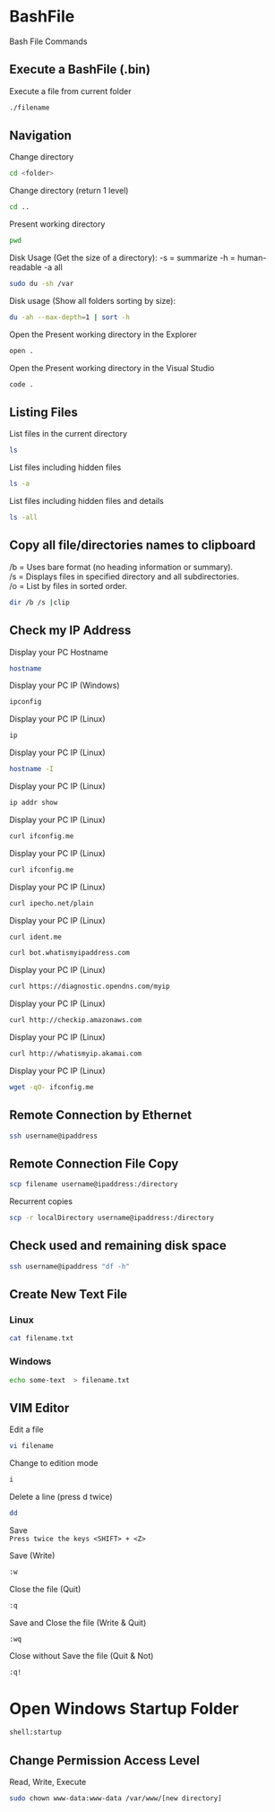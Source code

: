 # BashFile
Bash File Commands

## Execute a BashFile (.bin)
Execute a file from current folder  
```sh
./filename
```  

## Navigation
Change directory  
```sh
cd <folder>
```  
  
Change directory (return 1 level)  
```sh
cd ..
```  
  
Present working directory  
```sh
pwd
```

Disk Usage (Get the size of a directory):
-s = summarize
-h = human-readable
-a all
```sh
sudo du -sh /var
```

Disk usage (Show all folders sorting by size): 
```sh
du -ah --max-depth=1 | sort -h
```

Open the Present working directory in the Explorer  
```sh
open .
```  

Open the Present working directory in the Visual Studio  
```sh
code .
```  


## Listing Files
List files in the current directory  
```sh
ls
```  

List files including hidden files  
```sh
ls -a
```  

List files including hidden files and details  
```sh
ls -all
```  


## Copy all file/directories names to clipboard  
/b = Uses bare format (no heading information or summary).  
/s = Displays files in specified directory and all subdirectories.  
/o = List by files in sorted order.  
```sh
dir /b /s |clip
```  
  
  





## Check my IP Address
Display your PC Hostname  
```sh
hostname
```  

Display your PC IP (Windows)  
```sh
ipconfig
```  

Display your PC IP (Linux)  
```sh
ip
```  

Display your PC IP (Linux)  
```sh
hostname -I
```  

Display your PC IP (Linux)  
```sh
ip addr show
```  

Display your PC IP (Linux)  
```sh
curl ifconfig.me
```  

Display your PC IP (Linux)  
```sh
curl ifconfig.me
```  

Display your PC IP (Linux)  
```sh
curl ipecho.net/plain
```  

Display your PC IP (Linux)  
```sh
curl ident.me
```  

```sh
curl bot.whatismyipaddress.com
```  

Display your PC IP (Linux)  
```sh
curl https://diagnostic.opendns.com/myip
```  

Display your PC IP (Linux)  
```sh
curl http://checkip.amazonaws.com
```  

Display your PC IP (Linux)  
```sh
curl http://whatismyip.akamai.com
```  

Display your PC IP (Linux)  
```sh
wget -qO- ifconfig.me
```  



## Remote Connection by Ethernet  
```sh
ssh username@ipaddress
```  


## Remote Connection File Copy  
```sh
scp filename username@ipaddress:/directory
```  

Recurrent copies  
```sh
scp -r localDirectory username@ipaddress:/directory
```

## Check used and remaining disk space
```sh
ssh username@ipaddress "df -h"
```



## Create New Text File  
### Linux  
```sh
cat filename.txt
```  
  
### Windows  
```sh
echo some-text  > filename.txt
```  




## VIM Editor
Edit a file  
```sh
vi filename
```  

Change to edition mode  
```sh
i
```  

Delete a line  (press d twice)  
```sh
dd
```  

Save  
`Press twice the keys <SHIFT> + <Z>`  

Save (Write)  
```sh
:w
```  

Close the file (Quit)  
```sh
:q
```  

Save and Close the file (Write & Quit)  
```sh
:wq
```  

Close without Save the file (Quit & Not)  
```sh
:q!
```  


# Open Windows Startup Folder  
```sh
shell:startup
```

## Change Permission Access Level

Read, Write, Execute
```sh
sudo chown www-data:www-data /var/www/[new directory]
```
